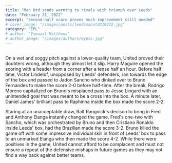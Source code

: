 ```yaml
---
title: "Man Utd sends warning to rivals with triumph over Leeds"
date: "February 21, 2022"
excerpt: "Second-half scare proves much improvement still needed"
# cover_image: "/images/posts/leedsmanutd210222.jpg"
category: "EPL"
# author: "Ismaail Matthews"
# author_image: "/images/authors/mypic.jpg"
---
```


## 

On a wet and soggy pitch against a lower-quality team, United proved their doubters wrong, although they almost let it slip. Harry Maguire opened the scoring with a header from a corner after a tense half an hour. Before half time, Victor Lindelof, unopposed by Leeds' defenders, ran towards the edge of the box and passed to Jadon Sancho who dinked over to Bruno Fernandes to make the score 2-0 before half-time. After the break, Rodrigo Moreno capitalized on Bruno's misplaced pass to Jesse Lingard with an unintended goal that was meant to be a cross into the box. A minute later, Daniel James' brilliant pass to Raphinha inside the box made the score 2-2. 

Staring at an unacceptable draw, Ralf Rangnick's decison to bring in Fred and Anthony Elanga instantly changed the game. Fred's one-two with Sancho, which was orchestrated by Bruno and then Cristiano Ronaldo inside Leeds' box, had the Brazilian made the score 3-2. Bruno killed the game off with some impressive individual skill in front of Leeds' box to pass to an unmarked Elanga who then made the score 4-2. While there were positives in the game, United cannot afford to be complacent and must not ensure a repeat of the defensive mishaps in future games as they may not find a way back against better teams.